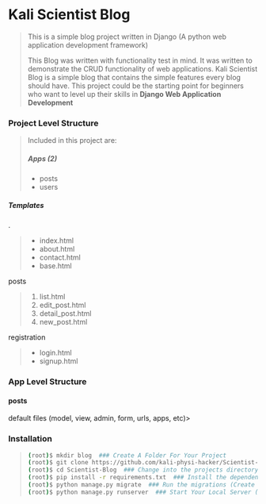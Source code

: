 # Kali Scientist Blog

>This is a simple blog project written in Django (A python web application development
> framework)
>
>This Blog was written with functionality test in mind. It was written to 
>demonstrate the CRUD functionality of web applications. Kali Scientist Blog
>is a simple blog that contains the simple features every blog should have.
>This project could be the starting point for beginners who want to level up their skills
>in **Django Web Application Development**

### Project Level Structure
>Included in this project are:
> ##### Apps (2)
>* posts
>* users
 
##### Templates
.
>* index.html
>* about.html
>* contact.html
>* base.html

posts
>1. list.html 
>2. edit_post.html
>3. detail_post.html
>4. new_post.html

registration
>* login.html
>* signup.html
>
>
### App Level Structure
#### posts 
default files (model, view, admin, form, urls, apps, etc)>

### Installation
>```bash
>(root)$ mkdir blog  ### Create A Folder For Your Project
>(root)$ git clone https://github.com/kali-physi-hacker/Scientist-Blog.git ### Obtain a copy of the project into your local drive
>(root)$ cd Scientist-Blog  ### Change into the projects directory
>(root)$ pip install -r requirements.txt  ### Install the dependencies
>(root)$ python manage.py migrate  ### Run the migrations (Create Tables in your db)
>(root)$ python manage.py runserver  ### Start Your Local Server (Access using localhost:8000 in your browser)
>```
